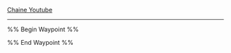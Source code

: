 [Chaine Youtube](https://www.youtube.com/@Brackeys)

----

%% Begin Waypoint %%


%% End Waypoint %%
